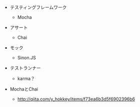 - テスティングフレームワーク
  - Mocha
- アサート
  - Chai
- モック
  - Sinon.JS
- テストランナー
  - karma？

- MochaとChai
  - http://qiita.com/y_hokkey/items/f73ea6b3d5f6902396b6
